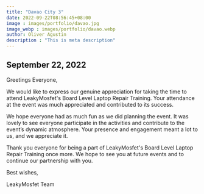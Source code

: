 ```yaml
---
title: "Davao City 3"
date: 2022-09-22T08:56:45+08:00
image : images/portfolio/davao.jpg
image_webp : images/portfolio/davao.webp
author: Oliver Agustin
description : "This is meta description"
---
```


## September 22, 2022
Greetings Everyone,

We would like to express our genuine appreciation for taking the time to attend LeakyMosfet's Board Level Laptop Repair Training. Your attendance at the event was much appreciated and contributed to its success.

We hope everyone had as much fun as we did planning the event. It was lovely to see everyone participate in the activities and contribute to the event’s dynamic atmosphere. Your presence and engagement meant a lot to us, and we appreciate it.

Thank you everyone for being a part of LeakyMosfet's Board Level Laptop Repair Training once more. We hope to see you at future events and to continue our partnership with you.

Best wishes,

LeakyMosfet Team